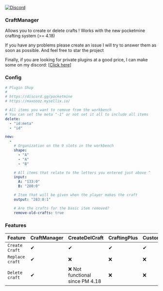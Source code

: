 [![Discord](https://img.shields.io/discord/1076553697192071268.svg?label=&logo=discord&logoColor=ffffff&color=7389D8&labelColor=6A7EC2)](https://discord.gg/pocketmine)


### CraftManager

Allows you to create or delete crafts ! Works with the new pocketmine crafting system (>= 4.18)

If you have any problems please create an issue I will try to answer them as soon as possible. And feel free to star the project

Finally, if you are looking for private plugins at a good price, I can make some on my discord: [[Click here](https://discord.gg/pocketmine)]

### Config

```yaml
# Plugin Shop
#
# https://discord.gg/pocketmine
# https://maxoooz.mysellix.io/

# All items you want to remove from the workbench
# You can set the meta "-1" or not set it all to include all items
delete:
  - "id:meta"
  - "id"

new:
  -
    # Organization on the 9 slots in the workbench
    shape:
      - "A"
      - "A"
      - "B"

    # All items that relate to the letters you entered just above ^
    input:
      A: "133:0"
      B: "280:0"

    # Item that will be given when the player makes the craft
    output: "283:0:1"

    # Are the crafts for the basic item removed?
    remove-old-crafts: true
```

### Features

| Feature | CraftManager | CreateDelCraft | CraftingPlus | CustomCraftDraz | SimpleCustomCraft |
|-----------------------------------|-----------------|------------|--------------|--------------|--------------|
| `Create Craft` | ✔ | ✔ | ✔ | ✔ | ✔ |
| `Replace craft` | ✔ | ❌ | ❌ | ❌ | ❌ |
| `Delete craft` | ✔ | ❌ Not functional since PM 4.18 | ❌ | ❌ | ❌ |